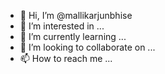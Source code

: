 - 👋 Hi, I’m @mallikarjunbhise
- 👀 I’m interested in ...
- 🌱 I’m currently learning ...
- 💞️ I’m looking to collaborate on ...
- 📫 How to reach me ...

<!---
mallikarjunbhise/mallikarjunbhise is a ✨ special ✨ repository because its `README.md` (this file) appears on your GitHub profile.
You can click the Preview link to take a look at your changes.
--->
